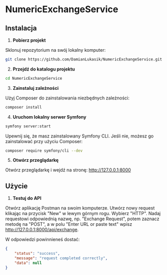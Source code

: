 # NumericExchangeService

## Instalacja

1. **Pobierz projekt**

Sklonuj repozytorium na swój lokalny komputer:

```bash
git clone https://github.com/DamianLukasik/NumericExchangeService.git
```

2. **Przejdź do katalogu projektu**

```bash
cd NumericExchangeService
```

3. **Zainstaluj zależności**

Użyj Composer do zainstalowania niezbędnych zależności:

```bash
composer install
```

4. **Uruchom lokalny serwer Symfony**

```bash
symfony server:start
```

Upewnij się, że masz zainstalowany Symfony CLI. Jeśli nie, możesz go zainstalować przy użyciu Composer:

```bash
composer require symfony/cli --dev
```

5. **Otwórz przeglądarkę**

Otwórz przeglądarkę i wejdź na stronę: http://127.0.0.1:8000

## Użycie

1. **Testuj do API**

Otwórz aplikację Postman na swoim komputerze. Utwórz nowy request klikając na przycisk "New" w lewym górnym rogu. Wybierz "HTTP". Nadaj requestowi odpowiednią nazwę, np. "Exchange Request", potem zaznacz metodę na "POST", a w polu "Enter URL or paste text" wpisz http://127.0.0.1:8000/api/exchange.

W odpowiedzi powinnieneś dostać:

```json
{
    "status": "success",
    "message": "request completed correctly",
    "data": null
}
```

